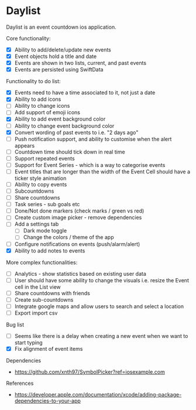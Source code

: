 #  Daylist

Daylist is an event countdown ios application.

Core functionality:

- [x] Ability to add/delete/update new events
- [x] Event objects hold a title and date
- [x] Events are shown in two lists, current, and past events
- [x] Events are persisted using SwiftData

Functionality to do list:

- [x] Events need to have a time associated to it, not just a date
- [x] Ability to add icons
- [ ] Ability to change icons
- [ ] Add support of emoji icons
- [x] Ability to add event background color
- [ ] Ability to change event background color
- [x] Convert wording of past events to i.e. "2 days ago"
- [ ] Push notification support, and ability to customise when the alert appears
- [ ] Countdown time should tick down in real time
- [ ] Support repeated events
- [ ] Support for Event Series - which is a way to categorise events
- [ ] Event titles that are longer than the width of the Event Cell should have a ticker style animation
- [ ] Ability to copy events
- [ ] Subcountdowns
- [ ] Share countdowns
- [ ] Task series - sub goals etc
- [ ] Done/Not done markers (check marks / green vs red)
- [ ] Create custom image picker - remove dependencies
- [ ] Add a settings tab
    - [ ] Dark mode toggle
    - [ ] Change the colors / theme of the app
- [ ] Configure notifications on events (push/alarm/alert)
- [x] Ability to add notes to events

More complex functionalities:

- [ ] Analytics - show statistics based on existing user data
- [ ] User should have some ability to change the visuals i.e. resize the Event cell in the List view
- [ ] Share countdowns with friends
- [ ] Create sub-countdowns
- [ ] Integrate google maps and allow users to search and select a location
- [ ] Export import csv

Bug list

- [ ] Seems like there is a delay when creating a new event when we want to start typing
- [x] Fix alignment of event items

Dependencies

- https://github.com/xnth97/SymbolPicker?ref=iosexample.com

References

- https://developer.apple.com/documentation/xcode/adding-package-dependencies-to-your-app
